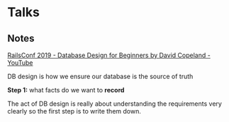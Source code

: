 # Talks

## Notes

[RailsConf 2019 - Database Design for Beginners by David Copeland - YouTube](https://youtu.be/1VsSXRPEBo0)

DB design is how we ensure our database is the source of truth

**Step 1:** what facts do we want to **record**

The act of DB design is really about understanding the requirements very clearly so the first step is to write them down.
